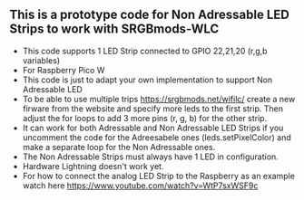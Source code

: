 ## This is a prototype code for Non Adressable LED Strips to work with SRGBmods-WLC
- This code supports 1 LED Strip connected to GPIO 22,21,20 (r,g,b variables)
- For Raspberry Pico W
- This code is just to adapt your own implementation to support Non Adressable LED
- To be able to use multiple trips https://srgbmods.net/wifilc/ create a new firware from the website and specify more leds to the first strip. Then adjust the for loops to add 3 more pins (r, g, b) for the other strip.
- It can work for both Adressable and Non Adressable LED Strips if you uncomment the code for the Adreesabele ones (leds.setPixelColor) and make a separate loop for the Non Adressable ones.
- The Non Adressable Strips must always have 1 LED in configuration.
- Hardware Lightning doesn't work yet.
- For how to connect the analog LED Strip to the Raspberry as an example watch here https://www.youtube.com/watch?v=WtP7sxWSF9c
